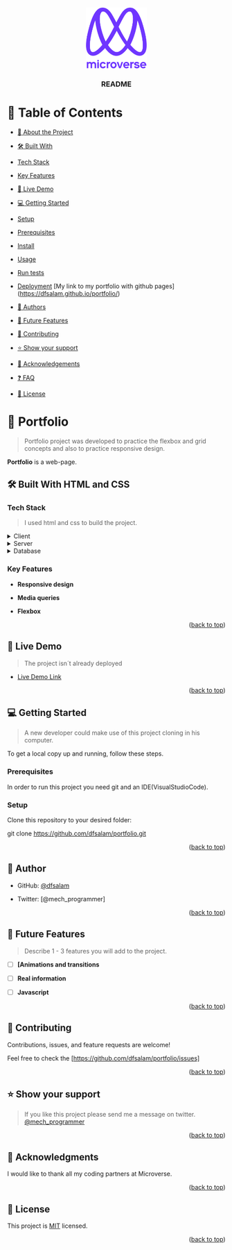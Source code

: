 <a  name="readme-top"></a>


<div  align="center">

  

<img  src="murple_logo.png"  alt="logo"  width="140"  height="auto"  />

<br/>

  

<h3><b>README</b></h3>

  

</div>

  


# 📗 Table of Contents

  

- [📖 About the Project](#about-project)

- [🛠 Built With](#built-with)

- [Tech Stack](#tech-stack)

- [Key Features](#key-features)

- [🚀 Live Demo](#live-demo)

- [💻 Getting Started](#getting-started)

- [Setup](#setup)

- [Prerequisites](#prerequisites)

- [Install](#install)

- [Usage](#usage)

- [Run tests](#run-tests)

- [Deployment](#triangular_flag_on_post-deployment)
[My link to my portfolio with github pages] (https://dfsalam.github.io/portfolio/)

- [👥 Authors](#authors)

- [🔭 Future Features](#future-features)

- [🤝 Contributing](#contributing)

- [⭐️ Show your support](#support)

- [🙏 Acknowledgements](#acknowledgements)

- [❓ FAQ](#faq)

- [📝 License](#license)

  



# 📖 Portfolio <a name="about-project"></a>

  

> Portfolio project was developed to practice the flexbox and grid concepts and also to practice responsive design.

  

**Portfolio** is a web-page.

  

## 🛠 Built With HTML and CSS<a name="built-with"></a>

  

### Tech Stack <a name="tech-stack"></a>

  

> I used html and css to build the project.

  

<details>

<summary>Client</summary>

<ul>

<li><a  href="https://reactjs.org/">HTML and CSS</a></li>

</ul>

</details>

  

<details>

<summary>Server</summary>

<ul>

<li><a>There isn´t server.</a></li>

</ul>

</details>

  

<details>

<summary>Database</summary>

<ul>

<li><a  href="https://www.postgresql.org/">There isn´t server.</a></li>

</ul>

</details>

  

 

### Key Features <a name="key-features"></a>

  

  

-  **Responsive design**

-  **Media queries**

-  **Flexbox**

  

<p  align="right">(<a  href="#readme-top">back to top</a>)</p>

  

 

## 🚀 Live Demo <a name="live-demo"></a>

  

> The project isn´t already deployed

  

- [Live Demo Link](https://.com)

  

<p  align="right">(<a  href="#readme-top">back to top</a>)</p>

  

## 💻 Getting Started <a name="getting-started"></a>

  

> A new developer could make use of this project cloning in his computer.

  

To get a local copy up and running, follow these steps.

  

### Prerequisites

  

In order to run this project you need git and an IDE(VisualStudioCode).

  
  



### Setup

  

Clone this repository to your desired folder:

  

git clone https://github.com/dfsalam/portfolio.git

  


  

<p  align="right">(<a  href="#readme-top">back to top</a>)</p>

  

 

## 👤 Author <a name="authors"></a>

  

- GitHub: [@dfsalam](https://github.com/dfsalam)

- Twitter: [@mech_programmer]

  
  

<p  align="right">(<a  href="#readme-top">back to top</a>)</p>

  

 

## 🔭 Future Features <a name="future-features"></a>

  

> Describe 1 - 3 features you will add to the project.

  

- [ ] **[Animations and transitions**

- [ ] **Real information**

- [ ] **Javascript**

  

<p  align="right">(<a  href="#readme-top">back to top</a>)</p>

  

  

## 🤝 Contributing <a name="contributing"></a>

  

Contributions, issues, and feature requests are welcome!

  

Feel free to check the [https://github.com/dfsalam/portfolio/issues]

  

<p  align="right">(<a  href="#readme-top">back to top</a>)</p>

  

 

## ⭐️ Show your support <a name="support"></a>

  

> If you like this project please send me a message on twitter. 
<a name="support" href="https://twitter.com/mech_programmer">@mech_programmer</a>

  

<p  align="right">(<a  href="#readme-top">back to top</a>)</p>

  
  

## 🙏 Acknowledgments <a name="acknowledgements"></a>

  

I would like to thank all my coding partners at Microverse.

  

<p  align="right">(<a  href="#readme-top">back to top</a>)</p>

  

 

## 📝 License <a name="license"></a>

  

This project is [MIT](./LICENSE) licensed.

  

<p  align="right">(<a  href="#readme-top">back to top</a>)</p>
